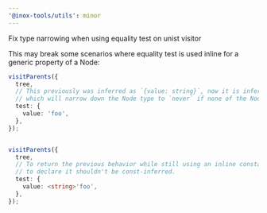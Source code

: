 ```yaml
---
'@inox-tools/utils': minor
---
```


Fix type narrowing when using equality test on unist visitor

This may break some scenarios where equality test is used inline for a generic property of a Node:
```ts
visitParents({
  tree,
  // This previously was inferred as `{value: string}`, now it is inferred as `{value: 'foo'}`
  // which will narrow down the Node type to `never` if none of the Node types have `'foo'` as a type literal
  test: {
    value: 'foo',
  },
});


visitParents({
  tree,
  // To return the previous behavior while still using an inline constant, add the non-literal type within <> before the value
  // to declare it shouldn't be const-inferred.
  test: {
    value: <string>'foo',
  },
});
```

